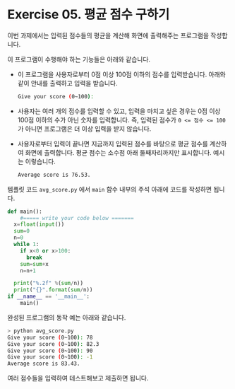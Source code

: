 # Exercise 05. 평균 점수 구하기

이번 과제에서는 입력된 점수들의 평균을 계산해 화면에 출력해주는 프로그램을 작성합니다.

이 프로그램이 수행해야 하는 기능들은 아래와 같습니다.
- 이 프로그램을 사용자로부터 0점 이상 100점 이하의 점수를 입력받습니다. 아래와 같이 안내를 출력하고 입력을 받습니다.
  
  ```bash
  Give your score (0~100):
  ```

- 사용자는 여러 개의 점수를 입력할 수 있고, 입력을 마치고 싶은 경우는 0점 이상 100점 이하의 수가 아닌 숫자를 입력합니다. 즉, 입력된 점수가 `0 <= 점수 <= 100` 가 아니면 프로그램은 더 이상 입력을 받지 않습니다. 

- 사용자로부터 입력이 끝나면 지금까지 입력된 점수를 바탕으로 평균 점수를 계산하여 화면에 출력합니다. 평균 점수는 소수점 아래 둘째자리까지만 표시합니다. 예시는 이렇습니다.
  
  ```bash
  Average score is 76.53.
  ```

템플릿 코드 `avg_score.py` 에서 `main` 함수 내부의 주석 아래에 코드를 작성하면 됩니다.

``` python
def main():
    #===== write your code below =======
  x=float(input())
  sum=0
  n=0
  while 1:
    if x<0 or x>100:
      break
    sum=sum+x
    n=n+1

  print("%.2f" %(sum/n))
  print("{}".format(sum/n))  
if __name__ == '__main__':
    main()
```
완성된 프로그램의 동작 예는 아래와 같습니다.

```bash
> python avg_score.py
Give your score (0~100): 78
Give your score (0~100): 82.3
Give your score (0~100): 90
Give your score (0~100): -1
Average score is 83.43.
```

여러 점수들을 입력하여 테스트해보고 제출하면 됩니다.